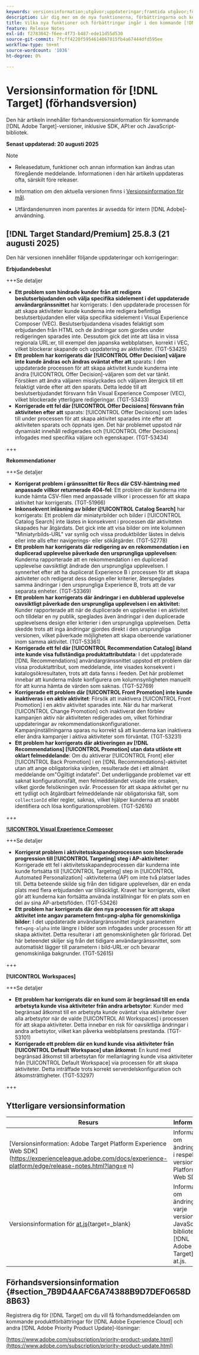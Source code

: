 ```yaml
---
keywords: versionsinformation;utgåvor;uppdateringar;framtida utgåvor;förbättringar;nya funktioner;korrigeringar;uppdateringar;prerelease;tidig åtkomst
description: Lär dig mer om de nya funktionerna, förbättringarna och korrigeringarna som ingår i den kommande versionen av  [!DNL Target], inklusive SDK:er, API:er och JavaScript-bibliotek.
title: Vilka nya funktioner och förbättringar ingår i den kommande [!DNL Target] versionen?
feature: Release Notes
exl-id: f2783042-f6ee-4f73-b487-ede11d55d530
source-git-commit: 7fcff4220f5954614867815fb4a67444dfd595ee
workflow-type: tm+mt
source-wordcount: '1036'
ht-degree: 0%

---
```


# Versionsinformation för [!DNL Target] (förhandsversion)

Den här artikeln innehåller förhandsversionsinformation för kommande [!DNL Adobe Target]-versioner, inklusive SDK, API:er och JavaScript-bibliotek.

**Senast uppdaterad: 20 augusti 2025**

>[!NOTE]
>
>* Releasedatum, funktioner och annan information kan ändras utan föregående meddelande. Informationen i den här artikeln uppdateras ofta, särskilt före releaser.
>
>* Information om den aktuella versionen finns i [Versionsinformation för mål](release-notes.md).
>
>* Utfärdandenumren inom parentes är avsedda för intern [!DNL Adobe]-användning.

## [!DNL Target Standard/Premium] 25.8.3 (21 augusti 2025)

Den här versionen innehåller följande uppdateringar och korrigeringar:

**Erbjudandebeslut**

+++Se detaljer
* **Ett problem som hindrade kunder från att redigera beslutserbjudanden och välja specifika sidelement i det uppdaterade användargränssnittet** har korrigerats: I den uppdaterade processen för att skapa aktiviteter kunde kunderna inte redigera befintliga beslutserbjudanden eller välja specifika sidelement i Visual Experience Composer (VEC). Beslutserbjudandena visades felaktigt som erbjudanden från HTML och de ändringar som gjordes under redigeringen sparades inte. Dessutom gick det inte att läsa in vissa regionala URL:er, till exempel den japanska webbplatsen, korrekt i VEC, vilket blockerar skapande och uppdatering av aktiviteter. (TGT-53425)
* **Ett problem har korrigerats där [!UICONTROL Offer Decision] väljare inte kunde ändras och ändras oväntat efter att** sparats: I den uppdaterade processen för att skapa aktivitet kunde kunderna inte ändra [!UICONTROL Offer Decision]-väljaren som det var tänkt. Försöken att ändra väljaren misslyckades och väljaren återgick till ett felaktigt värde efter att den sparats. Detta ledde till att beslutserbjudandet försvann från Visual Experience Composer (VEC), vilket blockerade ytterligare redigeringar. (TGT-53433)
* **Korrigerade ett fel där [!UICONTROL Offer Decisions] försvann från aktiviteten efter att** sparats: [!UICONTROL Offer Decisions] som lades till under processen för att skapa aktivitet sparades inte efter att aktiviteten sparats och öppnats igen. Det här problemet uppstod när dynamiskt innehåll redigerades och [!UICONTROL Offer Decisions] infogades med specifika väljare och egenskaper. (TGT-53434)

+++

**Rekommendationer**

+++Se detaljer
* **Korrigerat problem i gränssnittet för Recs där CSV-hämtning med anpassade villkor returnerade 404-fel**: Ett problem där kunderna inte kunde hämta CSV-filen med anpassade villkor i processen för att skapa aktivitet har korrigerats. (TGT-51966)
* **Inkonsekvent inläsning av bilder i[!UICONTROL Catalog Search]** har korrigerats: Ett problem där miniatyrbilder och bilder i [!UICONTROL  Catalog Search] inte lästes in konsekvent i processen där aktiviteten skapades har åtgärdats. Det gick inte att visa bilder om inte kolumnen &quot;Miniatyrbilds-URL&quot; var synlig och vissa produktbilder lästes in delvis eller inte alls efter navigerings- eller sökåtgärder. (TGT-52778)
* **Ett problem har korrigerats där redigering av en rekommendation i en duplicerad upplevelse påverkade den ursprungliga upplevelsen**: Kunderna rapporterade att en rekommendation i en duplicerad upplevelse oavsiktligt ändrade den ursprungliga upplevelsen. I synnerhet efter att ha duplicerat Experience B i processen för att skapa aktiviteter och redigerat dess design eller kriterier, återspeglades samma ändringar i den ursprungliga Experience B, trots att de var separata enheter. (TGT-53369)
* **Ett problem har korrigerats där ändringar i en dubblerad upplevelse oavsiktligt påverkade den ursprungliga upplevelsen i en aktivitet:** Kunder rapporterade att när de duplicerade en upplevelse i en aktivitet och tilldelar en ny publik, speglades även ändringar i den duplicerade upplevelsens design eller kriterier i den ursprungliga upplevelsen. Detta skedde trots att inga ändringar gjordes direkt i den ursprungliga versionen, vilket påverkade möjligheten att skapa oberoende variationer inom samma aktivitet. (TGT-53361)
* **Korrigerade ett fel där [!UICONTROL Recommendation Catalog] ibland inte kunde visa fullständiga produktattributdata**: I det uppdaterade [!DNL Recommendations] användargränssnittet uppstod ett problem där vissa produktattribut, som meddelande, inte visades konsekvent i katalogsökresultaten, trots att data fanns i feeden. Det här problemet innebar att kunderna måste konfigurera om kolumnsynligheten manuellt för att kunna hämta de värden som saknas. (TGT-52769)
* **Korrigerade ett problem där [!UICONTROL Front Promotion] inte kunde inaktiveras i en aktiv aktivitet**: Försök att inaktivera [!UICONTROL Front Promotion] i en aktiv aktivitet sparades inte. När du har markerat [!UICONTROL Change Promotion] och inaktiverat den förblev kampanjen aktiv när aktiviteten redigerades om, vilket förhindrar uppdateringar av rekommendationskonfigurationer. Kampanjinställningarna sparas nu korrekt så att kunderna kan inaktivera eller ändra kampanjer i aktiva aktiviteter som förväntat. (TGT-53231)
* **Ett problem har korrigerats där aktiveringen av [!DNL Recommendations] [!UICONTROL Promotion] utan data utlöste ett oklart felmeddelande**: Om du aktiverar [!UICONTROL Front] eller [!UICONTROL Back Promotion] i en [!DNL Recommendations]-aktivitet utan att ange obligatoriska värden, resulterade det i ett allmänt meddelande om&quot;Ogiltigt indatafel&quot;. Det underliggande problemet var ett saknat konfigurationsfält, men felmeddelandet visade inte orsaken, vilket gjorde felsökningen svår. Processen för att skapa aktivitet ger nu ett tydligt och åtgärdbart felmeddelande när obligatoriska fält, som `collectionId` eller regler, saknas, vilket hjälper kunderna att snabbt identifiera och lösa konfigurationsproblem. (TGT-52616)

+++

**[!UICONTROL Visual Experience Composer](VEC)**

+++Se detaljer
* **Korrigerat problem i aktivitetsskapandeprocessen som blockerade progression till [!UICONTROL Targeting] steg i AP-aktiviteter**: Korrigerade ett fel i aktivitetsskapandeprocessen där kunderna inte kunde fortsätta till [!UICONTROL Targeting] step in [!UICONTROL Automated Personalization] -aktiviteterna (AP) om inte två platser lades till. Detta beteende skilde sig från den tidigare upplevelsen, där en enda plats med flera erbjudanden var tillräckligt. Kravet har korrigerats, vilket gör att kunderna kan fortsätta använda inställningar för en plats som en del av sina AP-arbetsflöden. (TGT-53426)
* **Ett problem har korrigerats där den nya processen för att skapa aktivitet inte angav parametern fmt=png-alpha för genomskinliga bilder**: I det uppdaterade användargränssnittet ingick parametern `fmt=png-alpha` inte längre i bilder som infogades under processen för att skapa aktivitet. Detta resulterar i att genomskinligheten går förlorad. Det här beteendet skiljer sig från det tidigare användargränssnittet, som automatiskt lägger till parametern i bild-URL:er och bevarar genomskinliga bakgrunder. (TGT-52615)

+++

**[!UICONTROL Workspaces]**

+++Se detaljer
* **Ett problem har korrigerats där en kund som är begränsad till en enda arbetsyta kunde visa aktiviteter från andra arbetsytor**: Kunder med begränsad åtkomst till en arbetsyta kunde oväntat visa aktiviteter över alla arbetsytor när de valde [!UICONTROL All Workspaces] i processen för att skapa aktiviteter. Detta innebar en risk för oavsiktliga ändringar i andra arbetsytor, vilket kan påverka webbplatsens prestanda. (TGT-53101)
* **Korrigerade ett problem där en kund kunde visa aktiviteter från [!UICONTROL Default Workspace] utan åtkomst:** En kund med begränsad åtkomst till arbetsytan för mellanlagring kunde visa aktiviteter från [!UICONTROL Default Workspace] via processen för att skapa aktiviteter. Detta inträffade trots korrekt serverdelskonfiguration och åtkomsträttigheter. (TGT-53297)

+++

## Ytterligare versionsinformation

| Resurs | Information |
|--- |--- |
| [Versionsinformation: Adobe Target Platform Experience Web SDK]&#x200B;(https://experienceleague.adobe.com/docs/experience-platform/edge/release-notes.html?lang=e n) | Information om ändringarna i respektive version av Platform Web SDK. |
| Versionsinformation för [at.js](https://experienceleague.adobe.com/docs/target-dev/developer/client-side/at-js-implementation/target-atjs-versions.html){target=_blank} | Information om ändringar i varje version av JavaScript-biblioteket [!DNL Adobe Target] at.js. |

## Förhandsversionsinformation {#section_7B9D4AAFC6A74388B9D7DEF0658D8B63}

Registrera dig för [!DNL Target] om du vill få förhandsmeddelanden om kommande produktförbättringar för [!DNL Adobe Experience Cloud] och andra [!DNL Adobe Priority Product Update]-lösningar:

[https://www.adobe.com/subscription/priority-product-update.html](https://www.adobe.com/subscription/priority-product-update.html)
